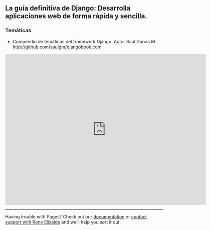 ## La guía definitiva de Django: Desarrolla aplicaciones web de forma rápida y sencilla.

### Temáticas
* Compendio de temáticas del framework Django. Autor Saul Garcia M. http://github.com/saulgm/djangobook.com

<embed src="https://plataformasweb-p-aa2022.github.io/recursos/pdfs/semana08/guia-Django-18.pdf" type="application/pdf"
frameborder="0"
scrolling="no"
width="640px"
height="480px"
/>

---
Having trouble with Pages? Check out our [documentation](https://github.com/PlataformasWeb-P-AA2022/recursos) or [contact support with René Elizalde](https://twitter/reroes) and we’ll help you sort it out.

